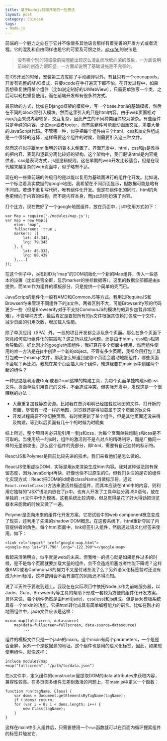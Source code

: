 ```yaml
---
title: 基于Nodejs前端开发的一些想法
layout: post
category: Chinese
tags:
- Node.js
---
```


前端的一个魅力之处在于它并不像很多其他语言那样有着完善的开发方式或者流程。它的混乱和自由同样也是它的可爱及可恨之处。[@xufei][1]的说法是

> 没有哪个别的领域像前端圈能出现这么混乱而欣欣向荣的景象，一方面说明前端的创造力很旺盛，一方面却说明了基础设施是不完善的。

在iOS开发的时候，安装第三方库除了手动编译以外，有且只有一个cocoapods，开发有完整的MVC模式，只要xcode在手打遍天下都不怕。在开发过程中，如果我想重复使用某个组件（比如说定制好的UIWebView），只需要单独写一个类，之后可以轻松重复使用，而在前端开发却有很多种方式。

最原始的方式，比如在Django框架的模板中，写一个base.html的基础模板，然后在不同的block里引入模块。然而这里引入的只是html内容。由于web页面相对app页面来说内容较多，交互复杂，因此产生的不同种类组件较为繁杂。有些组件只是单纯的内容，比如nav或者footer，而有些组件可能重动画重交互，需要大量的JavaScript代码。不管哪一种，似乎把每个组件由三个html，css和js文件组成是一个很好的选择，这样需要这个组件的时候，则需要引入这三种文件。

然而这样似乎跟html发明的初衷本末倒置了。界面开发中，html，css和js是难得的把内容、表现和逻辑分离比较好的架构。这个架构中，我们假设html是内容提供者，css是表现方式，js是逻辑规则。这在早期的web开发比较适合，但是在现代越来越复杂的web页面中，似乎略有不适。

现在的一些重前端的终极目的是以能以复用为基础而进行的组件化开发。比如说，一个标注着真实数据的google地图，我希望在不同页面显示，但数据可能是略有不同的。若想不重复写代码，唯有组件化开发。但是在组件化的同时，html的角色更倾向于内容的结构，而不是内容本身，而js此时则扮演了内容。

打个比方，现在做好了一个google地图组件，放在页面中，js中使用方式如下：

```
var Map = require('./modules/map.js');
var map = new Map({
	elem: 'map',
	fullscreen: 'true',
	markers: [{
		lat: 43.342,
		lng: 79.343
	}, {
		lat: 45.332,
		lng: 80.439
	},...]
});
```

在这个例子中，js找到ID为“map”的DOM初始化一个新的Map组件，传入一些基本的设置（比如是否全屏，显示marker的坐标数据等）。这里的数据全部都是由js提供，而html作为组件的模板部分，只是提供一个简单的壳而已。

JavaScript的组件化一般有AMD和CommonJS等方式。我用过RequireJS和Browserify来管理不同组件下的js文件。两者区别不大，可能Browserify写的代码更少一些（但是Browserify对于不支持CommonJS的模块的的异步加载非常困难）。不管哪种方式，最后肯定是要把所有的js文件根据其依赖打包成一个文件，减少页面的引用次数，增加载入性能。

除了单页应用（SPA）外，一般的项目开发都会涉及多个页面。那么在多个页面下究竟如何进行组件化的实践呢？这之所以成为问题，还是由于html，css和js松耦合导致的。好比刚才的google地图组件，我打算在多个页面中使用，然而组件使用的唯一方法是在js中创建一个新的object。不管有多少页面，我都会用打包工具打包成一个main.js文件，那我怎么知道到底哪个页面会启动地图组件，哪些页面不会呢？再比如，我想在某个页面插入两个组件，难道我要在main.js中创建两个新的组件？

一种思路是利用像Gulp或者Grunt这样的构建工具，为每个页面单独构建js和css文件。页面单独引用自己的文件，不会造成冲突。但实际开发中，发现这是一个很糟糕的办法：

- 大量重复加载静态资源。比如我在首页明明已经加载过地图的文件，打开新的页面，尽管有一模一样的地图，浏览器还是得加载属于这个页面的js文件
- 开发过程需要不停切换页面，有时候更新了某个组件，但是其他页面还没来得及构建，等到以后页面有几十个的时候为时晚矣

综上所述，整个项目务必只能引用一套js和css，为每个页面单独炮制js和css是不可取的。当使用统一的js时，组件的激活则不是点对点的精确制导，而是广撒网一样的无差别攻击。那么这个组件的壳部分，即html，需要有自己独特的标示符。

ReactJS和Polymer是目前比较先进的技术。我们来看他们是怎么做的。

ReactJS使用虚拟DOM，实际是用js来渲染生成html内容。我对这种做法抱有保留态度，因为JavaScript再快，好像也快不过原生的C。但我们关注的是它的组件化实现方式：React把DOM的id或者className当做标示符，通过`React.createClass()`方法来激活并描述组件，而其本应该在html中的内容，则利用它独特的“JSX”语法内嵌在了js中。也有人开发了工具单独分离JSX语句，放在单独的`.rt`文件中作为模板。这套系统比较清晰，但总觉得是花了好大得劲把浏览器本来能做的时候又做了一遍。

Polymer是面向未来的组件化开发方案。它把试验中的web component概念变成了现实，还利用了先进的shadow DOM概念。在这套系统下，html重新夺回了内容提供者的角色。每个html页面中，link标签引入组件，然后通过语义化标签来使用。如下：

```
<link rel="import" href="google-map.html">
<google-map lat="37.790" long="-122.390"></google-map>
```

看起来清晰明白，似乎就是web的未来。但我唯一的担心就是如果组件过多的时候，是不是每个页面就要加载大量的组件，会不会造成阻塞或者性能下降呢？这样像AMD或者CommonJS的努力不又是付诸东流了么？另外语义化标签暂时还没有成为html标准，这样使用会不会有潜在的风险还不得而知。

说了半天终于要说到题上。我现在在实际项目中依托Node.js作为前端服务器，以Jade、Gulp、Browserify等工具的帮助下形成一套较为方便的组件化开发方案。具体来说，每个组件仍然是由html(jade)，css(less)和js组成。但是jade模板系统具有一个mixin的功能，它把html转化成具有简单编程能力的语言。比如在刚才的地图组件中，jade文件应该是这样：

```
mixin map(fullscreen, datasource)
	map(data-fullscreen=fullscreen, data-source=datasource)
		...
```

组件的模板文件只是一个jade的mixin。这个mixin有两个parameters，一个是是否全屏，另外一个是数据源的地址。这个组件也是用的语义化标签，因此，如果想使用组件，就像这样：

```
include modules/map
+map("fullscreen", "/path/to/data.json")
```

在js文件中，定义组件的constructor里提取DOM的data attributes来获取内容，兼容性较高。在多页面多组件无差别激活的问题上，在main.js中定义一个函数：

```
function run(tagName, Class) {
	var doms = document.getElementsByTagName(tagName);
	if (!doms) return;
	for (var i = 0; i < doms.length; i++) {
		new Class(tagName);
	}
}
```

这样在main中引入组件后，只需要使用一个`run`函数就可以在页面内循环搜索组件的标签并触发它。

[1]: https://github.com/xufei/blog/issues/19